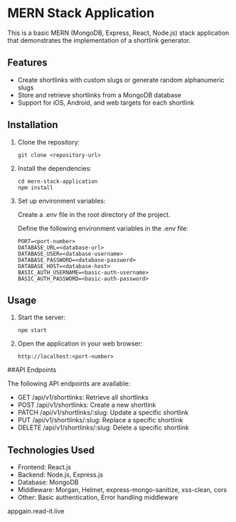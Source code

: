 # MERN Stack Application

This is a basic MERN (MongoDB, Express, React, Node.js) stack application that demonstrates the implementation of a shortlink generator.

## Features

- Create shortlinks with custom slugs or generate random alphanumeric slugs
- Store and retrieve shortlinks from a MongoDB database
- Support for iOS, Android, and web targets for each shortlink

## Installation

1. Clone the repository:

   ```shell
   git clone <repository-url>
    ```

2. Install the dependencies:
    ```shell
    cd mern-stack-application
    npm install
    ```

3. Set up environment variables:

    Create a .env file in the root directory of the project.

    Define the following environment variables in the .env file:
    ```
    PORT=<port-number>
    DATABASE_URL=<database-url>
    DATABASE_USER=<database-username>
    DATABASE_PASSWORD=<database-password>
    DATABASE_HOST=<database-host>
    BASIC_AUTH_USERNAME=<basic-auth-username>
    BASIC_AUTH_PASSWORD=<basic-auth-password>
    ```

## Usage

1. Start the server:
    ```shell
    npm start
    ```
2. Open the application in your web browser:
    ```arduino
    http://localhost:<port-number>
    ```
##API Endpoints

The following API endpoints are available:

-   GET /api/v1/shortlinks: Retrieve all shortlinks
-   POST /api/v1/shortlinks: Create a new shortlink
-    PATCH /api/v1/shortlinks/:slug: Update a specific shortlink
-    PUT /api/v1/shortlinks/:slug: Replace a specific shortlink
-    DELETE /api/v1/shortlinks/:slug: Delete a specific shortlink

##  Technologies Used

-    Frontend: React.js
-    Backend: Node.js, Express.js
-    Database: MongoDB
-    Middleware: Morgan, Helmet, express-mongo-sanitize, xss-clean, cors
-    Other: Basic authentication, Error handling middleware


appgain.read-it.live